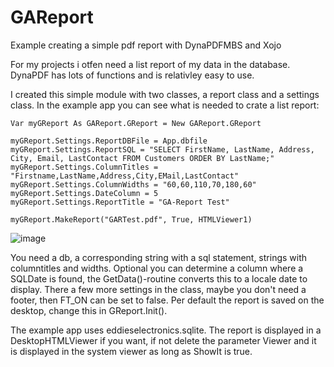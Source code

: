 # GAReport
Example creating a simple pdf report with DynaPDFMBS and Xojo

For my projects i otfen need a list report of my data in the database. DynaPDF has lots of functions and is relativley easy to use. 

I created this simple module with two classes, a report class and a settings class. In the example app you can see what is needed to crate a list report:

    Var myGReport As GAReport.GReport = New GAReport.GReport

    myGReport.Settings.ReportDBFile = App.dbfile
    myGReport.Settings.ReportSQL = "SELECT FirstName, LastName, Address, City, Email, LastContact FROM Customers ORDER BY LastName;"     
    myGReport.Settings.ColumnTitles = "Firstname,LastName,Address,City,EMail,LastContact"
    myGReport.Settings.ColumnWidths = "60,60,110,70,180,60"
    myGReport.Settings.DateColumn = 5
    myGReport.Settings.ReportTitle = "GA-Report Test"
    
    myGReport.MakeReport("GARTest.pdf", True, HTMLViewer1)
    
![image](https://github.com/user-attachments/assets/91dedf00-c790-4c53-a439-b78d6cedf8cf)

You need a db, a corresponding string with a sql statement, strings with columntitles and widths. Optional you can determine a column where a SQLDate is found, the GetData()-routine converts this to a locale date to display. There a few more settings in the class, maybe you don't need a footer, then FT_ON can be set to false. Per default the report is saved on the desktop, change this in GReport.Init().

The example app uses eddieselectronics.sqlite. The report is displayed in a DesktopHTMLViewer if you want, if not delete the parameter Viewer and it is displayed in the system viewer as long as ShowIt is true.


